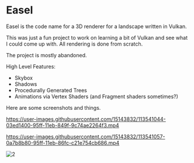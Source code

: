 # Easel
Easel is the code name for a 3D renderer for a landscape written in Vulkan.

This was just a fun project to work on learning a bit of Vulkan and see what I could come up with. All rendering is done from scratch.

The project is mostly abandoned.

High Level Features:
- Skybox
- Shadows
- Procedurally Generated Trees
- Animations via Vertex Shaders (and Fragment shaders sometimes?)


Here are some screenshots and things.

https://user-images.githubusercontent.com/15143832/113541044-03ed1400-95ff-11eb-849f-9c74ae2264f3.mp4

https://user-images.githubusercontent.com/15143832/113541057-0a7b8b80-95ff-11eb-86fc-c21e754cb686.mp4



![2](https://user-images.githubusercontent.com/15143832/113540882-ac4ea880-95fe-11eb-9354-8479a4ef0836.png)

